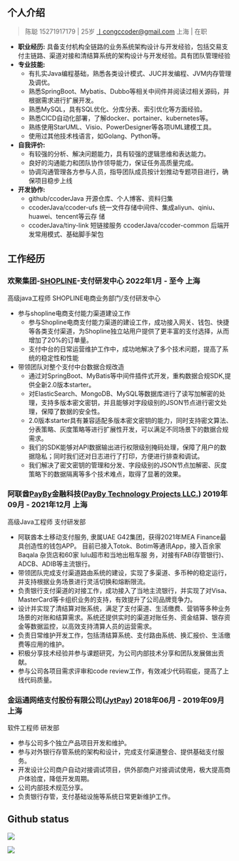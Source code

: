 ## 个人介绍
> 陈聪  15271917179 | 25岁 丨congccoder@gmail.com 上海 | 在职
+ **职业经历:** 具备支付机构全链路的业务系统架构设计与开发经验，包括交易支付主链路、渠道对接和清结算系统的架构设计与开发经验。具有团队管理经验
+ **专业技能:** 
  + 有扎实Java编程基础，熟悉各类设计模式、JUC并发编程、JVM内存管理及调优。
  + 熟悉SpringBoot、Mybatis、Dubbo等相关中间件并阅读过相关源码，并根据需求进行扩展开发。
  + 熟悉MySQL，具有SQL优化、分库分表、索引优化等方面经验。
  + 熟悉CICD自动化部署，了解docker、portainer、kubernetes等。
  + 熟练使用StarUML、Visio、PowerDesigner等各项UML建模工具。
  + 使用过其他技术栈语言，如Golang、Python等。
+ **自我评价:** 
  + 有较强的分析、解决问题能力，具有较强的逻辑思维和表达能力。
  + 良好的沟通能力和团队协作领导能力，保证任务高质量完成。
  + 协调沟通管理各方参与人员，指导团队成员按计划推动专题项目进行，确保项目稳步上线
+ **开发协作:**
  + github/ccoderJava 开源仓库、个人博客、资料归集
  + ccoderJava/ccoder-ufs 统一文件存储中间件、集成aliyun、qiniu、huawei、tencent等云存 储
  + ccoderJava/tiny-link 短链接服务 ccoderJava/ccoder-common 后端开发常用模式、基础脚手架包


## 工作经历

### 欢聚集团-[SHOPLINE](https://shoplineapp.cn/)-支付研发中心 2022年1月 - 至今 上海
高级java工程师   SHOPLINE电商业务部门/支付研发中心 
+ 参与shopline电商支付能力渠道建设工作 
  + 参与Shopline电商支付能力渠道的建设工作，成功接入网关、钱包、快捷等各类支付渠道，为Shopline独立站用户提供了更丰富的支付选择，从而增加了20%的订单量。
  + 支付中台的日常运营维护工作中，成功地解决了多个技术问题，提高了系统的稳定性和性能
+ 带领团队对整个支付中台数据合规改造
  + 通过对SpringBoot、MyBatis等中间件插件式开发，重构数据合规SDK,提供全新2.0版本starter。
  + 对ElasticSearch、MongoDB、MySQL等数据库进行了读写加解密的处理，支持多版本密文密钥，并且能够对字段级别的JSON节点进行密文处理，保障了数据的安全性。
  + 2.0版本starter具有兼容适配多版本密文密钥的能力，同时支持密文算法、分表策略、灰度策略等进行扩展性开发，可以满足不同场景下的数据合规需求。
  + 我们的SDK能够对API数据输出进行权限级别掩码处理，保障了用户的数据隐私；同时我们还对日志进行了打印，方便进行排查和调试。
  + 我们解决了密文密钥的管理和分发、字段级别的JSON节点加解密、灰度策略下的数据隔离等多个技术难点，取得了显著的效果。


### 阿联酋[PayBy](https://github.com/PayBy)金融科技([PayBy Technology Projects LLC.](https://github.com/PayBy)) 2019年09月 - 2021年12月 上海
高级Java工程师 支付研发部

+ 阿联酋本土移动支付服务, 隶属UAE G42集团，获得2021年MEA Finance最具创造性的钱包APP。 目前已接入Totok、Botim等通讯App，接入百余家Baqala 杂货店和60家 lulu超市和当地出租⻋服 务，对接有FAB(存管银行)、ADCB、ADIB等主流银行。
+ 带领团队完成支付渠道路由系统的建设，实现了多渠道、多币种的稳定运行，并支持根据业务场景进行灵活切换和熔断限流。
+ 负责银行支付渠道的对接工作，成功接入了当地主流银行，并实现了对Visa、MasterCard等卡组织业务的支持，有效提升了公司品牌竞争力。
+ 设计并实现了清结算对账系统，满足了支付渠道、生活缴费、营销等多种业务场景的对账和结算需求。系统还提供实时的渠道对账任务、资金结算、银存资金等数据监控，以高效支持清算人员的运营需求。
+ 负责日常维护开发工作，包括清结算系统、支付路由系统、换汇报价、生活缴费等应用的维护。
+ 积极分享技术经验并参与课题研究，为公司内部技术分享和团队发展做出贡献。
+ 参与公司各项目需求评审和code review工作，有效减少代码瑕疵，提高了上线代码质量。


### 金运通网络支付股份有限公司([JytPay](http://www.jytpay.com/)) 2018年06月 - 2019年09月 上海
软件工程师 研发部
+ 参与公司多个独立产品项目开发和维护。
+ 参与对外银行存管系统的架构和设计，完成支付渠道整合、提供基础支付服务。
+ 开发设计公司商户自动对接调试项目，供外部商户对接调试使用，极大提高商户体验度，降低开发周期。 
+ 公司内部技术规范分享。
+ 负责银行存管，支付基础设施等系统日常更新维护工作。



## Github status

![](https://github-readme-stats.vercel.app/api?username=ccoderJava&show_icons=true&show_owner=true&count_private=true)

![](https://activity-graph.herokuapp.com/graph?username=ccoderJava&theme=github)
